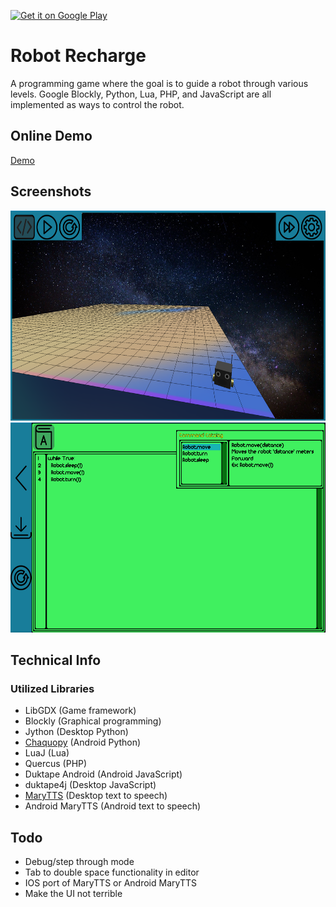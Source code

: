 [![Get it on Google Play](https://badgen.net/badge/icon/googleplay?icon=googleplay&label)](https://play.google.com/store/apps/details?id=com.thelogicmaster.robot_recharge)

# Robot Recharge
A programming game where the goal is to guide a robot through various levels.
Google Blockly, Python, Lua, PHP, and JavaScript are all implemented as ways to
control the robot.

## Online Demo
[Demo](https://thelogicmaster.github.io/robot-recharge/)

## Screenshots

<img src="media/screenshot1.png?raw=true" height="336" width="598">
<img src="media/screenshot2.png?raw=true" height="336" width="598">

## Technical Info
### Utilized Libraries
- LibGDX (Game framework)
- Blockly (Graphical programming)
- Jython (Desktop Python)
- [Chaquopy](https://chaquo.com/chaquopy) (Android Python)
- LuaJ (Lua)
- Quercus (PHP)
- Duktape Android (Android JavaScript)
- duktape4j (Desktop JavaScript)
- [MaryTTS](https://github.com/marytts/marytts) (Desktop text to speech)
- Android MaryTTS (Android text to speech)

## Todo
- Debug/step through mode
- Tab to double space functionality in editor
- IOS port of MaryTTS or Android MaryTTS
- Make the UI not terrible